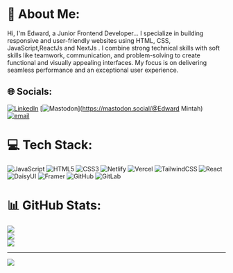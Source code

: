 # 💫 About Me:
Hi, I'm Edward, a Junior Frontend Developer... I specialize in building responsive and user-friendly websites using HTML, CSS, JavaScript,ReactJs and NextJs . I combine strong technical skills with soft skills like teamwork, communication, and problem-solving to create functional and visually appealing interfaces. My focus is on delivering seamless performance and an exceptional user experience.


## 🌐 Socials:
[![LinkedIn](https://img.shields.io/badge/LinkedIn-%230077B5.svg?logo=linkedin&logoColor=white)](https://linkedin.com/in/linkedin.com/in/edward-mintah-1bb747322) [![Mastodon](https://img.shields.io/badge/-MASTODON-%232B90D9?logo=mastodon&logoColor=white)](https://mastodon.social/@Edward Mintah) [![email](https://img.shields.io/badge/Email-D14836?logo=gmail&logoColor=white)](mailto:Edwardmintah17@gmail.com) 

# 💻 Tech Stack:
![JavaScript](https://img.shields.io/badge/javascript-%23323330.svg?style=for-the-badge&logo=javascript&logoColor=%23F7DF1E) ![HTML5](https://img.shields.io/badge/html5-%23E34F26.svg?style=for-the-badge&logo=html5&logoColor=white) ![CSS3](https://img.shields.io/badge/css3-%231572B6.svg?style=for-the-badge&logo=css3&logoColor=white) ![Netlify](https://img.shields.io/badge/netlify-%23000000.svg?style=for-the-badge&logo=netlify&logoColor=#00C7B7) ![Vercel](https://img.shields.io/badge/vercel-%23000000.svg?style=for-the-badge&logo=vercel&logoColor=white) ![TailwindCSS](https://img.shields.io/badge/tailwindcss-%2338B2AC.svg?style=for-the-badge&logo=tailwind-css&logoColor=white) ![React](https://img.shields.io/badge/react-%2320232a.svg?style=for-the-badge&logo=react&logoColor=%2361DAFB) ![DaisyUI](https://img.shields.io/badge/daisyui-5A0EF8?style=for-the-badge&logo=daisyui&logoColor=white) ![Framer](https://img.shields.io/badge/Framer-black?style=for-the-badge&logo=framer&logoColor=blue) ![GitHub](https://img.shields.io/badge/github-%23121011.svg?style=for-the-badge&logo=github&logoColor=white) ![GitLab](https://img.shields.io/badge/gitlab-%23181717.svg?style=for-the-badge&logo=gitlab&logoColor=white)
# 📊 GitHub Stats:
![](https://github-readme-stats.vercel.app/api?username=Massive12356&theme=dark&hide_border=false&include_all_commits=true&count_private=true)<br/>
![](https://nirzak-streak-stats.vercel.app/?user=Massive12356&theme=dark&hide_border=false)<br/>
![](https://github-readme-stats.vercel.app/api/top-langs/?username=Massive12356&theme=dark&hide_border=false&include_all_commits=true&count_private=true&layout=compact)

---
[![](https://visitcount.itsvg.in/api?id=Massive12356&icon=0&color=0)](https://visitcount.itsvg.in)

<!-- Proudly created with GPRM ( https://gprm.itsvg.in ) -->
